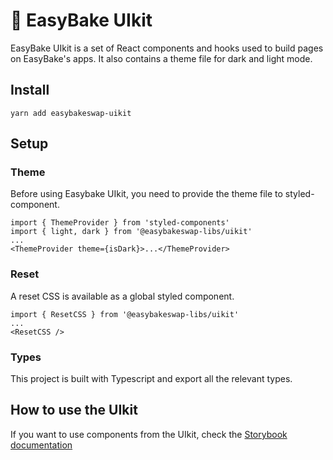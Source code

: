 # 🥞 EasyBake UIkit

EasyBake UIkit is a set of React components and hooks used to build pages on EasyBake's apps. It also contains a theme file for dark and light mode.

## Install

`yarn add easybakeswap-uikit`

## Setup

### Theme

Before using Easybake UIkit, you need to provide the theme file to styled-component.

```
import { ThemeProvider } from 'styled-components'
import { light, dark } from '@easybakeswap-libs/uikit'
...
<ThemeProvider theme={isDark}>...</ThemeProvider>
```

### Reset

A reset CSS is available as a global styled component.

```
import { ResetCSS } from '@easybakeswap-libs/uikit'
...
<ResetCSS />
```

### Types

This project is built with Typescript and export all the relevant types.

## How to use the UIkit

If you want to use components from the UIkit, check the [Storybook documentation](https://easybakeswap.github.io/easybake-uikit/)
